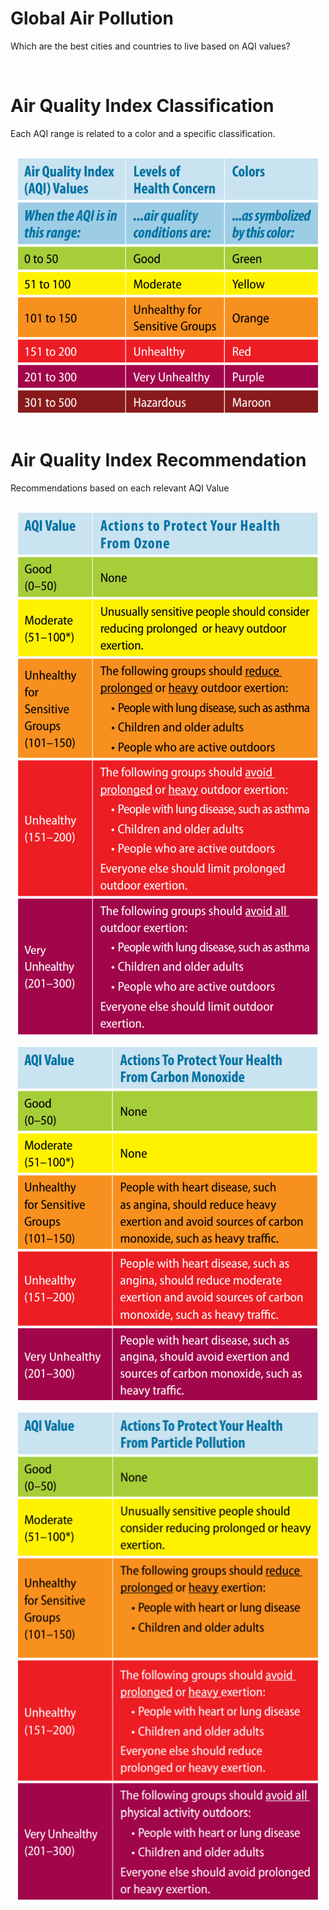 # Global Air Pollution
Which are the best cities and countries to live based on AQI values?

<br>

# Air Quality Index Classification
Each AQI range is related to a color and a specific classification.

<br>

<div  align='center'>
	<img src='Classification.png' width='480'>
</div>

<br>


# Air Quality Index Recommendation
Recommendations based on each relevant AQI Value

<br>

<div  align='center'>
	<img src='Recommendations - Ozone.png' width='480'>
</div>

<br>

<div  align='center'>
	<img src='Recommendations - CO.png' width='480'>
</div>

<br>

<div  align='center'>
	<img src='Recommendations - Particle Pollution.png' width='480'>
</div>
